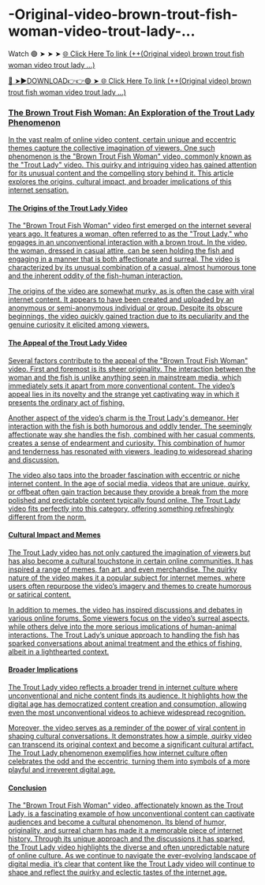 # -Original-video-brown-trout-fish-woman-video-trout-lady-...
Watch 🟢 ➤ ➤ ➤ <a href="https://gytrix.cfd/afuasu"> 🌐 Click Here To link (++(Original video) brown trout fish woman video trout lady ...)

🔴 ➤►DOWNLOAD👉👉🟢 ➤<a href="https://gytrix.cfd/afuasu"> 🌐 Click Here To link (++(Original video) brown trout fish woman video trout lady ...)

### The Brown Trout Fish Woman: An Exploration of the Trout Lady Phenomenon

In the vast realm of online video content, certain unique and eccentric themes capture the collective imagination of viewers. One such phenomenon is the "Brown Trout Fish Woman" video, commonly known as the "Trout Lady" video. This quirky and intriguing video has gained attention for its unusual content and the compelling story behind it. This article explores the origins, cultural impact, and broader implications of this internet sensation.

#### The Origins of the Trout Lady Video

The "Brown Trout Fish Woman" video first emerged on the internet several years ago. It features a woman, often referred to as the "Trout Lady," who engages in an unconventional interaction with a brown trout. In the video, the woman, dressed in casual attire, can be seen holding the fish and engaging in a manner that is both affectionate and surreal. The video is characterized by its unusual combination of a casual, almost humorous tone and the inherent oddity of the fish-human interaction.

The origins of the video are somewhat murky, as is often the case with viral internet content. It appears to have been created and uploaded by an anonymous or semi-anonymous individual or group. Despite its obscure beginnings, the video quickly gained traction due to its peculiarity and the genuine curiosity it elicited among viewers.

#### The Appeal of the Trout Lady Video

Several factors contribute to the appeal of the "Brown Trout Fish Woman" video. First and foremost is its sheer originality. The interaction between the woman and the fish is unlike anything seen in mainstream media, which immediately sets it apart from more conventional content. The video’s appeal lies in its novelty and the strange yet captivating way in which it presents the ordinary act of fishing.

Another aspect of the video’s charm is the Trout Lady's demeanor. Her interaction with the fish is both humorous and oddly tender. The seemingly affectionate way she handles the fish, combined with her casual comments, creates a sense of endearment and curiosity. This combination of humor and tenderness has resonated with viewers, leading to widespread sharing and discussion.

The video also taps into the broader fascination with eccentric or niche internet content. In the age of social media, videos that are unique, quirky, or offbeat often gain traction because they provide a break from the more polished and predictable content typically found online. The Trout Lady video fits perfectly into this category, offering something refreshingly different from the norm.

#### Cultural Impact and Memes

The Trout Lady video has not only captured the imagination of viewers but has also become a cultural touchstone in certain online communities. It has inspired a range of memes, fan art, and even merchandise. The quirky nature of the video makes it a popular subject for internet memes, where users often repurpose the video’s imagery and themes to create humorous or satirical content.

In addition to memes, the video has inspired discussions and debates in various online forums. Some viewers focus on the video’s surreal aspects, while others delve into the more serious implications of human-animal interactions. The Trout Lady’s unique approach to handling the fish has sparked conversations about animal treatment and the ethics of fishing, albeit in a lighthearted context.

#### Broader Implications

The Trout Lady video reflects a broader trend in internet culture where unconventional and niche content finds its audience. It highlights how the digital age has democratized content creation and consumption, allowing even the most unconventional videos to achieve widespread recognition.

Moreover, the video serves as a reminder of the power of viral content in shaping cultural conversations. It demonstrates how a simple, quirky video can transcend its original context and become a significant cultural artifact. The Trout Lady phenomenon exemplifies how internet culture often celebrates the odd and the eccentric, turning them into symbols of a more playful and irreverent digital age.

#### Conclusion

The "Brown Trout Fish Woman" video, affectionately known as the Trout Lady, is a fascinating example of how unconventional content can captivate audiences and become a cultural phenomenon. Its blend of humor, originality, and surreal charm has made it a memorable piece of internet history. Through its unique approach and the discussions it has sparked, the Trout Lady video highlights the diverse and often unpredictable nature of online culture. As we continue to navigate the ever-evolving landscape of digital media, it’s clear that content like the Trout Lady video will continue to shape and reflect the quirky and eclectic tastes of the internet age.
